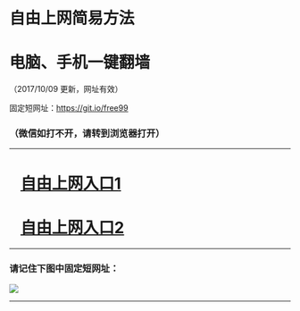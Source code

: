 ﻿# 自由上网简易方法

# 电脑、手机一键翻墙

（2017/10/09 更新，网址有效）

固定短网址：https://git.io/free99

### （微信如打不开，请转到浏览器打开）


***





# &nbsp;&nbsp; <a href="http://ft391111769.fwq-tz-1001.info/fwqtz01.html?t=100900123942 " target="_blank">自由上网入口1</a>
# &nbsp;&nbsp; <a href="http://ft1847817866.fwq-tz-1002.info/fwqtz02.html?t=100900131326 " target="_blank">自由上网入口2</a>
***

### 请记住下图中固定短网址：

<img src="https://s3-us-west-2.amazonaws.com/fwq-1001/yjfq-20170905okok.png" /> 


***

